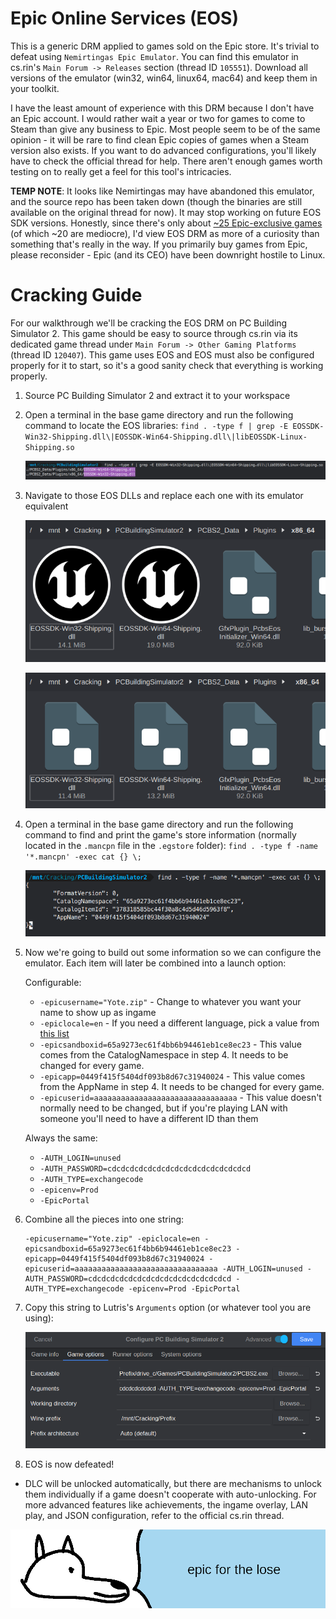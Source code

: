 # **Epic Online Services (EOS)**

This is a generic DRM applied to games sold on the Epic store. It's trivial to defeat using `Nemirtingas Epic Emulator`. You can find this emulator in cs.rin's `Main Forum -> Releases` section (thread ID `105551`). Download all versions of the emulator (win32, win64, linux64, mac64) and keep them in your toolkit.

I have the least amount of experience with this DRM because I don't have an Epic account. I would rather wait a year or two for games to come to Steam than give any business to Epic. Most people seem to be of the same opinion - it will be rare to find clean Epic copies of games when a Steam version also exists. If you want to do advanced configurations, you'll likely have to check the official thread for help. There aren't enough games worth testing on to really get a feel for this tool's intricacies.

**TEMP NOTE**: It looks like Nemirtingas may have abandoned this emulator, and the source repo has been taken down (though the binaries are still available on the original thread for now). It may stop working on future EOS SDK versions. Honestly, since there's only about [~25 Epic-exclusive games](https://www.pcgamingwiki.com/wiki/List_of_games_exclusive_to_Epic_Games_Store) (of which ~20 are mediocre), I'd view EOS DRM as more of a curiosity than something that's really in the way. If you primarily buy games from Epic, please reconsider - Epic (and its CEO) have been downright hostile to Linux.

# Cracking Guide

For our walkthrough we'll be cracking the EOS DRM on PC Building Simulator 2. This game should be easy to source through cs.rin via its dedicated game thread under `Main Forum -> Other Gaming Platforms` (thread ID `120407`). This game uses EOS and EOS must also be configured properly for it to start, so it's a good sanity check that everything is working properly.

1. Source PC Building Simulator 2 and extract it to your workspace

2. Open a terminal in the base game directory and run the following command to locate the EOS libraries: `find . -type f | grep -E EOSSDK-Win32-Shipping.dll\|EOSSDK-Win64-Shipping.dll\|libEOSSDK-Linux-Shipping.so`

    ![PCBS2 Search](images/PCBS2-Search.png "EOS search results")

3. Navigate to those EOS DLLs and replace each one with its emulator equivalent

    ![PCBS2 Old DLLs](images/PCBS2-OldDLLs.png "Old EOS DLLs")

    ![PCBS2 New DLLs](images/PCBS2-NewDLLs.png "New EOS DLLs")

4. Open a terminal in the base game directory and run the following command to find and print the game's store information (normally located in the `.mancpn` file in the `.egstore` folder): `find . -type f -name '*.mancpn' -exec cat {} \;`

    ![PCBS2 Store Info](images/PCBS2-StoreInfo.png "Printed EOS store info")

5. Now we're going to build out some information so we can configure the emulator. Each item will later be combined into a launch option:

    Configurable:

    - `-epicusername="Yote.zip"` - Change to whatever you want your name to show up as ingame
    - `-epiclocale=en` - If you need a different language, pick a value from [this list](eos_languages.md)
    - `-epicsandboxid=65a9273ec61f4bb6b94461eb1ce8ec23` - This value comes from the CatalogNamespace in step 4. It needs to be changed for every game.
    - `-epicapp=0449f415f5404df093b8d67c31940024` - This value comes from the AppName in step 4. It needs to be changed for every game.
    - `-epicuserid=aaaaaaaaaaaaaaaaaaaaaaaaaaaaaaaa` - This value doesn't normally need to be changed, but if you're playing LAN with someone you'll need to have a different ID than them

    Always the same:

    - `-AUTH_LOGIN=unused`
    - `-AUTH_PASSWORD=cdcdcdcdcdcdcdcdcdcdcdcdcdcdcdcd`
    - `-AUTH_TYPE=exchangecode`
    - `-epicenv=Prod`
    - `-EpicPortal`

6. Combine all the pieces into one string:

       -epicusername="Yote.zip" -epiclocale=en -epicsandboxid=65a9273ec61f4bb6b94461eb1ce8ec23 -epicapp=0449f415f5404df093b8d67c31940024 -epicuserid=aaaaaaaaaaaaaaaaaaaaaaaaaaaaaaaa -AUTH_LOGIN=unused -AUTH_PASSWORD=cdcdcdcdcdcdcdcdcdcdcdcdcdcdcdcd -AUTH_TYPE=exchangecode -epicenv=Prod -EpicPortal

7. Copy this string to Lutris's `Arguments` option (or whatever tool you are using):

    ![PCBS2 Argument](images/PCBS2-Argument.png "Adding EOS argument into Lutris")

8. EOS is now defeated!

- DLC will be unlocked automatically, but there are mechanisms to unlock them individually if a game doesn't cooperate with auto-unlocking. For more advanced features like achievements, the ingame overlay, LAN play, and JSON configuration, refer to the official cs.rin thread.

![wise yote says fuck epic](images/ftl.png "fuck epic")